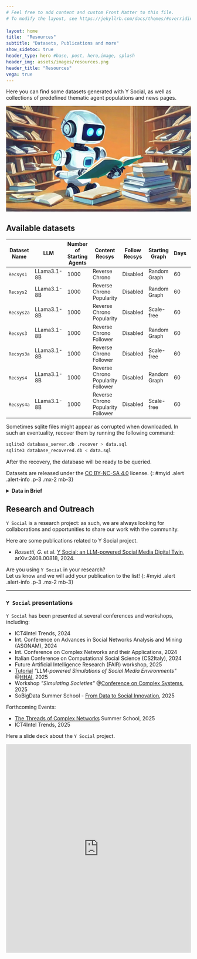 ```yaml
---
# Feel free to add content and custom Front Matter to this file.
# To modify the layout, see https://jekyllrb.com/docs/themes/#overriding-theme-defaults

layout: home
title:  "Resources"
subtitle: "Datasets, Publications and more"
show_sidetoc: true
header_type: hero #base, post, hero,image, splash
header_img: assets/images/resources.png
header_title: "Resources"
vega: true
---
```


<div class="container py-3">
<div class="row">
<div class="col-md-12" markdown="1">

Here you can find some datasets generated with Y Social, as well as collections of predefined thematic agent populations and news pages.

![Dataset and Publications](../assets/images/data_pubs.jpg)

## Available datasets

| Dataset Name | LLM          | Number of Starting Agents | Content Recsys                     | Follow Recsys | Starting Graph | Days | File                                                       |
|--------------|--------------|---------------------------|------------------------------------|---------------|----------------|------|------------------------------------------------------------|
| `Recsys1`    | LLama3.1-8B  | 1000                      | Reverse Chrono                     | Disabled      | Random Graph   | 60   | [📕](https://github.com/YSocialTwin/YSocialTwin.github.io/blob/main/assets/datasets/1k_60d_ReverseChrono_ER_database.db.zip) |
| `Recsys2`    | LLama3.1-8B  | 1000                      | Reverse Chrono Popularity          | Disabled      | Random Graph   | 60   | [📕](https://github.com/YSocialTwin/YSocialTwin.github.io/blob/main/assets/datasets/1k_60d_Popularity_ER_database.db.zip) |
| `Recsys2a`   | LLama3.1-8B  | 1000                      | Reverse Chrono Popularity          | Disabled      | Scale-free     | 60   | [📕](https://github.com/YSocialTwin/YSocialTwin.github.io/blob/main/assets/datasets/1k_60d_Popularity_BA_database.db.zip) |
| `Recsys3`    | LLama3.1-8B  | 1000                      | Reverse Chrono Follower            | Disabled      | Random Graph   | 60   | [📕](https://github.com/YSocialTwin/YSocialTwin.github.io/blob/main/assets/datasets/1k_60d_Follower_ER_database.db.zip) |
| `Recsys3a`   | LLama3.1-8B  | 1000                      | Reverse Chrono Follower            | Disabled      | Scale-free     | 60   | [📕](https://github.com/YSocialTwin/YSocialTwin.github.io/blob/main/assets/datasets/1k_60d_Follower_BA_database.db.zip) |
| `Recsys4`    | LLama3.1-8B  | 1000                      | Reverse Chrono Popularity Follower | Disabled      | Random Graph   | 60   | [📕](https://github.com/YSocialTwin/YSocialTwin.github.io/blob/main/assets/datasets/1k_60d_FollowerPopularity_ER_database.db.zip) |
| `Recsys4a`   | LLama3.1-8B  | 1000                      | Reverse Chrono Popularity Follower | Disabled      | Scale-free     | 60   | [📕](https://github.com/YSocialTwin/YSocialTwin.github.io/blob/main/assets/datasets/1k_60d_FollowerPopularity_BA_database.db.zip) |

Sometimes sqlite files might appear as corrupted when downloaded. 
In such an eventuality, recover them by running the following command:

```bash
sqlite3 database_server.db .recover > data.sql
sqlite3 database_recovered.db < data.sql
```

After the recovery, the database will be ready to be queried.

Datasets are released under the [CC BY-NC-SA 4.0](https://creativecommons.org/licenses/by-nc-sa/4.0/) license. 
{: #myid .alert .alert-info .p-3 .mx-2 mb-3}

<details>
<summary><strong>Data in Brief</strong></summary>

{% capture y_client_content %}

Each experiment produces several files, primarily containing metadata about the agents or the simulation setup.

The datasets in the table above contain only the sqlite database file storing the data generated during the simulation.
More complete datasets, including logs and configuration files, are available upon request.

This database includes the following tables:

- `user_mgmt`: contains the agents' metadata;
- `articles`: contains the news articles that agents shared;
- `websites`: contains the websites whose articles shared by the agents;
- `emotions`: contains the emotions that contents can elicit;
- `follows`: contains the social connections between agents;
- `hashtags`: contains the hashtags used by agents;
- `images`: contains the images (along with their LLM textual annotation) shared by agents;
- `post`: contains the posts/comments shared by agents;
- `post_emotions`: contains the emotions elicited by agents' contents;
- `post_hashtags`: contains the hashtags used by agents in their contents;
- `post_sentiment`: contains the VADER sentiment annotations of agents' generated contents;
- `post_toxicity`: contains the Perspective API toxicity annotations of agents' generated contents;
- `post_topics`: contains the topics (i.e., interests) of agents' generated contents;
- `interests`: contains the interests (i.e., topics) used in the simulation;
- `user_interests`: contains the interests (i.e., topics) used by agents to generate content;
- `voting`: contains the votes cast by agents (if the "cast" action is enabled);
- `mentions`: contains the mentions between agents;
- `reactions`: contains the reactions to agents contents;
- `recommendations`: contains the content recommendations provided by the server to agents;
- `rounds`: contains the simulation rounds.


{% endcapture %}
{{ y_client_content | markdownify }}

</details>

## Research and Outreach

`Y Social` is a research project: as such, we are always looking for collaborations and opportunities to share our work with the community.

Here are some publications related to Y Social project.

- *Rossetti, G.* et al. [Y Social: an LLM-powered Social Media Digital Twin](https://arxiv.org/abs/2408.00818), arXiv:2408.00818, 2024.


Are you using `Y Social` in your research? <br>
Let us know and we will add your publication to the list!
{: #myid .alert .alert-info .p-3 .mx-2 mb-3}

---

### `Y Social` presentations

`Y Social` has been presented at several conferences and workshops, including:
- ICT4Intel Trends, 2024
- Int. Conference on Advances in Social Networks Analysis and Mining (ASONAM), 2024
- Int. Conference on Complex Networks and their Applications, 2024
- Italian Conference on Computational Social Science (CS2Italy), 2024
- Future Artificial Intelligence Research (FAIR) workshop, 2025
- [Tutorial](events/hhai) *"LLM-powered Simulations of Social Media Environments"* @[HHAI](https://hhai-conference.org/2025/), 2025
- Workshop *"Simulating Societies"* @[Conference on Complex Systems](https://ccs25.cssociety.org/), 2025
- SoBigData Summer School - [From Data to Social Innovation](https://summerschool2025.sobigdata.eu/), 2025


Forthcoming Events:
- [The Threads of Complex Networks](https://tcn2025.wordpress.com/tcn2025/) Summer School, 2025
- ICT4Intel Trends, 2025


Here a slide deck about the `Y Social` project.

<iframe src="https://docs.google.com/presentation/d/e/2PACX-1vSWYu2s09mEJwL7mskYHC3XFuIeTdBPTnHEpee3KyCCFbr5eyix7UZMyUEMYrSfm_ZMI9_ZJt64Ql1Z/embed?start=false&loop=false&delayms=3000" frameborder="0" width="100%" height="569" allowfullscreen="true" mozallowfullscreen="true" webkitallowfullscreen="true"></iframe>

</div>
</div>
</div>
